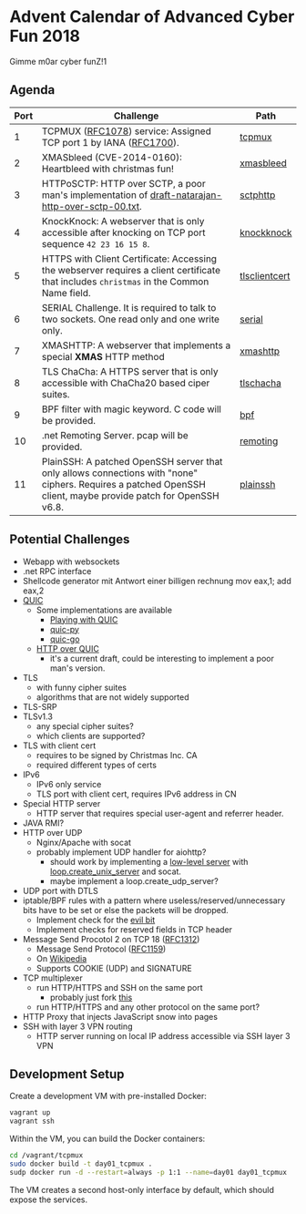 # Advent Calendar of Advanced Cyber Fun 2018
Gimme m0ar cyber funZ!1

## Agenda

| Port | Challenge | Path |
| ---- | --------- | ---- |
| 1    | TCPMUX ([RFC1078](https://tools.ietf.org/html/rfc1078)) service: Assigned TCP port 1 by IANA ([RFC1700](https://tools.ietf.org/html/rfc1700)). | [tcpmux](tcpmux) 
| 2    | XMASbleed (CVE-2014-0160): Heartbleed with christmas fun! | [xmasbleed](xmasbleed)
| 3    | HTTPoSCTP: HTTP over SCTP, a poor man's implementation of [draft-natarajan-http-over-sctp-00.txt](https://tools.ietf.org/html/draft-natarajan-http-over-sctp-00). | [sctphttp](sctphttp)
| 4    | KnockKnock: A webserver that is only accessible after knocking on TCP port sequence `42 23 16 15 8`. | [knockknock](knockknock)
| 5    | HTTPS with Client Certificate: Accessing the webserver requires a client certificate that includes `christmas` in the Common Name field. | [tlsclientcert](tlsclientcert)
| 6    | SERIAL Challenge. It is required to talk to two sockets. One read only and one write only. | [serial](serial)
| 7    | XMASHTTP: A webserver that implements a special **XMAS** HTTP method | [xmashttp](xmashttp)
| 8    | TLS ChaCha: A HTTPS server that is only accessible with ChaCha20 based ciper suites. | [tlschacha](tlschacha)
| 9    | BPF filter with magic keyword. C code will be provided. | [bpf](bpf)
| 10   | .net Remoting Server. pcap will be provided. | [remoting](remoting)
| 11   | PlainSSH: A patched OpenSSH server that only allows connections with "none" ciphers. Requires a patched OpenSSH client, maybe provide patch for OpenSSH v6.8. | [plainssh](plainssh)

## Potential Challenges

* Webapp with websockets
* .net RPC interface
* Shellcode generator mit Antwort einer billigen rechnung mov eax,1; add eax,2
* [QUIC](https://ma.ttias.be/googles-quic-protocol-moving-web-tcp-udp/)
    * Some implementations are available
        * [Playing with QUIC](https://www.chromium.org/quic/playing-with-quic)
        * [quic-py](https://github.com/ZhukovAlexander/quic-py)
        * [quic-go](https://github.com/lucas-clemente/quic-go)
    * [HTTP over QUIC](https://tools.ietf.org/html/draft-ietf-quic-http-03)
        * it's a current draft, could be interesting to implement a poor man's version.
* TLS
    * with funny cipher suites
    * algorithms that are not widely supported
* TLS-SRP
* TLSv1.3
    * any special cipher suites?
    * which clients are supported?
* TLS with client cert
    * requires to be signed by Christmas Inc. CA
    * required different types of certs
* IPv6
    * IPv6 only service
    * TLS port with client cert, requires IPv6 address in CN
* Special HTTP server
    * HTTP server that requires special user-agent and referrer header.
* JAVA RMI?
* HTTP over UDP
    * Nginx/Apache with socat
    * probably implement UDP handler for aiohttp?
        * should work by implementing a [low-level server](https://docs.aiohttp.org/en/stable/web_lowlevel.html#run-a-basic-low-level-server) with [loop.create_unix_server](https://docs.python.org/3/library/asyncio-eventloop.html#asyncio.loop.create_server) and socat.
        * maybe implement a loop.create_udp_server?
* UDP port with DTLS
* iptable/BPF rules with a pattern where useless/reserved/unnecessary bits have to be set or else the packets will be dropped.
    * Implement check for the [evil bit](https://blog.benjojo.co.uk/post/evil-bit-RFC3514-real-world-usage)
    * Implement checks for reserved fields in TCP header
* Message Send Procotol 2 on TCP 18 ([RFC1312](https://tools.ietf.org/html/rfc1312))
    * Message Send Protocol ([RFC1159](https://tools.ietf.org/html/rfc1159))
    * On [Wikipedia](https://en.wikipedia.org/wiki/Message_Send_Protocol)
    * Supports COOKIE (UDP) and SIGNATURE
* TCP multiplexer
    * run HTTP/HTTPS and SSH on the same port
        * probably just fork [this](https://github.com/draplater/tcpmux)
    * run HTTP/HTTPS and any other protocol on the same port?
* HTTP Proxy that injects JavaScript snow into pages
* SSH with layer 3 VPN routing
    * HTTP server running on local IP address accessible via SSH layer 3 VPN

## Development Setup

Create a development VM with pre-installed Docker:

```bash
vagrant up
vagrant ssh
```

Within the VM, you can build the Docker containers:

```bash
cd /vagrant/tcpmux
sudo docker build -t day01_tcpmux .
sudp docker run -d --restart=always -p 1:1 --name=day01 day01_tcpmux
```

The VM creates a second host-only interface by default, which should expose the services.